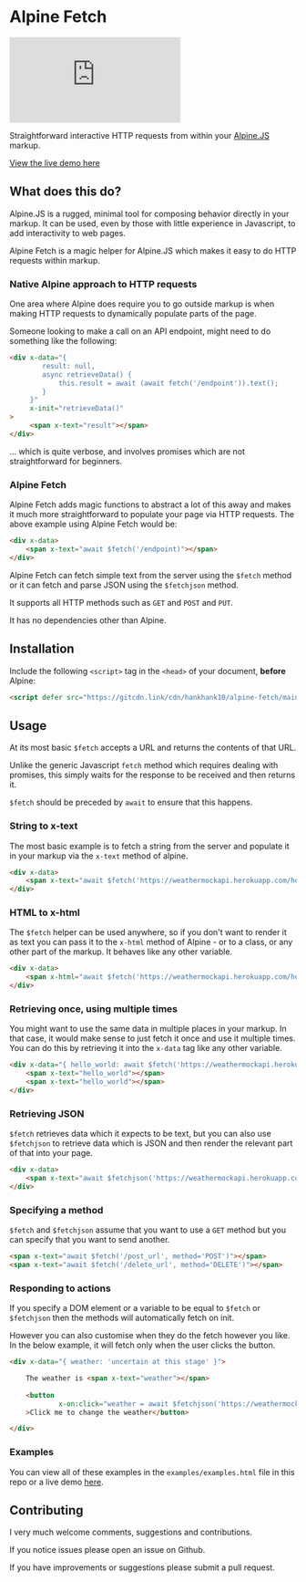 # Alpine Fetch

![GitHub file size in bytes](https://img.shields.io/github/size/hankhank10/alpine-fetch/alpine-fetch.js)

Straightforward interactive HTTP requests from within your [Alpine.JS](https://alpinejs.dev/) markup.

[View the live demo here](https://hankhank10.github.io/alpine-fetch/)

## What does this do?

Alpine.JS is a rugged, minimal tool for composing behavior directly in your markup. It can be used, even by those with little experience in Javascript, to add interactivity to web pages.

Alpine Fetch is a magic helper for Alpine.JS which makes it easy to do HTTP requests within markup.

### Native Alpine approach to HTTP requests

One area where Alpine does require you to go outside markup is when making HTTP requests to dynamically populate parts of the page.

Someone looking to make a call on an API endpoint, might need to do something like the following:

````html
<div x-data="{
        result: null,
        async retrieveData() { 
            this.result = await (await fetch('/endpoint')).text(); 
        }
     }" 
     x-init="retrieveData()"
>
     <span x-text="result"></span>
</div>
````

... which is quite verbose, and involves promises which are not straightforward for beginners.

### Alpine Fetch

Alpine Fetch adds magic functions to abstract a lot of this away and makes it much more straightforward to populate your page via HTTP requests. The above example using Alpine Fetch would be:

````html
<div x-data>
    <span x-text="await $fetch('/endpoint)"></span>
</div>
````

Alpine Fetch can fetch simple text from the server using the `$fetch` method or it can fetch and parse JSON using the `$fetchjson` method.

It supports all HTTP methods such as `GET` and `POST` and `PUT`.

It has no dependencies other than Alpine.

## Installation
Include the following `<script>` tag in the `<head>` of your document, **before** Alpine:

```html
<script defer src="https://gitcdn.link/cdn/hankhank10/alpine-fetch/main/alpine-fetch.js"></script>
```

## Usage

At its most basic `$fetch` accepts a URL and returns the contents of that URL.

Unlike the generic Javascript `fetch` method which requires dealing with promises, this simply waits for the response to be received and then returns it.

`$fetch` should be preceded by `await` to ensure that this happens.

### String to x-text

The most basic example is to fetch a string from the server and populate it in your markup via the `x-text` method of alpine.

```html
<div x-data>
    <span x-text="await $fetch('https://weathermockapi.herokuapp.com/hello_world')"></span>
</div>
```

### HTML to x-html

The `$fetch` helper can be used anywhere, so if you don't want to render it as text you can pass it to the `x-html` method of Alpine - or to a class, or any other part of the markup. It behaves like any other variable.

```html
<div x-data>
    <span x-html="await $fetch('https://weathermockapi.herokuapp.com/hello_world_html')"></span>
</div>
```

### Retrieving once, using multiple times

You might want to use the same data in multiple places in your markup. In that case, it would make sense to just fetch it once and use it multiple times. You can do this by retrieving it into the `x-data` tag like any other variable.

```html
<div x-data="{ hello_world: await $fetch('https://weathermockapi.herokuapp.com/hello_world' }">
    <span x-text="hello_world"></span>
    <span x-text="hello_world"></span>
</div>
```

### Retrieving JSON

`$fetch` retrieves data which it expects to be text, but you can also use `$fetchjson` to retrieve data which is JSON and then render the relevant part of that into your page.

```html
<div x-data>
    <span x-text="await $fetchjson('https://weathermockapi.herokuapp.com/some_json', jsonItem='weather')"></span>
</div>
```

### Specifying a method

`$fetch` and `$fetchjson` assume that you want to use a `GET` method but you can specify that you want to send another.

````html
<span x-text="await $fetch('/post_url', method='POST')"></span>
<span x-text="await $fetch('/delete_url', method='DELETE')"></span>
````

### Responding to actions

If you specify a DOM element or a variable to be equal to `$fetch` or `$fetchjson` then the methods will automatically fetch on init.

However you can also customise when they do the fetch however you like. In the below example, it will fetch only when the user clicks the button.

````html
<div x-data="{ weather: 'uncertain at this stage' }">

    The weather is <span x-text="weather"></span>
    
    <button
            x-on:click="weather = await $fetchjson('https://weathermockapi.herokuapp.com/some_json', jsonItem='weather')"
    >Click me to change the weather</button>

</div>
````

### Examples

You can view all of these examples in the `examples/examples.html` file in this repo or a live demo [here](https://hankhank10.github.io/alpine-fetch/examples/examples.html).

## Contributing

I very much welcome comments, suggestions and contributions.

If you notice issues please open an issue on Github.

If you have improvements or suggestions please submit a pull request.